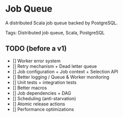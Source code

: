 # Job Queue

A distributed Scala job queue backed by PostgreSQL.

Tags: Distributed job queue, Scala, PostgreSQL

## TODO (before a v1)

- [] Worker error system
- [] Retry mechanism + Dead letter queue
- [] Job configuration + Job context + Selection API
- [] Better logging / Queue & Worker monitoring
- [] Unit tests + integration tests
- [] Better macros
- [] Job dependencies + DAG
- [] Scheduling (anti-starvation)
- [] Atomic release actions
- [] Performance optimizations
